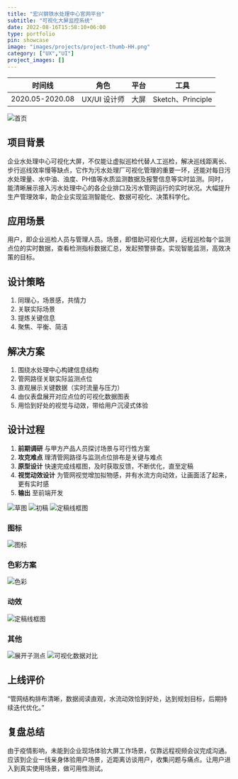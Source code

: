 ```yaml
---
title: "宏兴钢铁水处理中心官网平台"
subtitle: "可视化大屏监控系统"
date: 2022-08-16T15:58:10+06:00
type: portfolio
pin: showcase
image: "images/projects/project-thumb-HH.png"
category: ["UX","UI"]
project_images: []
---
```

时间线 | 角色 | 平台 | 工具
-- | -- | -- | --
2020.05-2020.08 | UX/UI 设计师 | 大屏 | Sketch、Principle

![首页](/images/projects/HH/HH_HD_home.png)

## 项目背景
企业水处理中心可视化大屏，不仅能让虚拟巡检代替人工巡检，解决巡线距离长、步行巡线效率慢等缺点，它作为污水处理厂可视化管理的重要一环，还能对每日污水处理量、水中油、浊度、PH值等水质监测数据及报警信息等实时监测。同时，能清晰展示接入污水处理中心的各企业排口及污水管网运行的实时状况。大幅提升生产管理效率，助企业实现监测智能化、数据可视化、决策科学化。

## 应用场景
用户，即企业巡检人员与管理人员。场景，即借助可视化大屏，远程巡检每个监测点位的实时数据，查看检测指标数据汇总，发起预警排查。实现智能监测，高效决策的目标。

## 设计策略
1. 同理心，场景感，共情力
2. 关联实际场景
3. 提炼关键信息
4. 聚焦、平衡、简洁

## 解决方案
1. 围绕水处理中心构建信息结构
2. 管网路径关联实际监测点位
3. 直观展示关键数据（实时流量与压力）
4. 由仪表盘展开对应点位的可视化数据图表
5. 用恰到好处的视觉与动效，带给用户沉浸式体验

## 设计过程

1. **前期调研**
与甲方产品人员探讨场景与可行性方案
2. **攻克难点**
理清管网路径与监测点位排布是关键与难点
3. **原型设计**
快速完成线框图，及时获取反馈，不断优化，直至定稿
4. **视觉动效设计**
为管网视觉增加拟物感，并有水流方向动效，让画面活了起来，更有实时感
5. **输出** 至前端开发

![草图](/images/projects/HH/HH_draft.png)
![初稿](/images/projects/HH/HH_1080p.png)
![定稿线框图](/images/projects/HH/HH_HD_home_wireframe.png)

### 图标
![图标](/images/projects/HH/HH_HD_Icons.png)

### 色彩方案
![色彩](/images/projects/HH/HH_Colors.png)

### 动效
![定稿线框图](/images/projects/HH/HH_HD_home_flow.gif)

### 其他
![展开子测点](/images/projects/HH/HH_HD_home_sub.png)
![可视化数据对比](/images/projects/HH/HH_HD_chart_compare.png)

## 上线评价
“管网结构排布清晰，数据阅读直观，水流动效恰到好处，达到规划目标，后期持续迭代优化。”

## 复盘总结
由于疫情影响，未能到企业现场体验大屏工作场景，仅靠远程视频会议完成沟通。应该到企业一线亲身体验用户场景，近距离访谈用户，收集问题与痛点。让用户进入到真实使用场景，做可用性测试。
